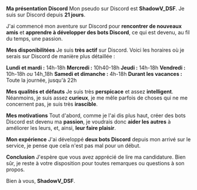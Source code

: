 **__Ma présentation Discord__**
Mon pseudo sur Discord est **ShadowV_DSF**.
Je suis sur Discord depuis **21 jours**.

J'ai commencé mon aventure sur Discord pour **rencontrer de nouveaux amis** et **apprendre à développer des bots Discord**, ce qui est devenu, au fil du temps, une passion.

**__Mes disponibilitées__**
Je suis **très actif** sur Discord. Voici les horaires où je serais sur Discord de manière plus détaillée :

__Lundi et mardi :__ 14h-18h
__Mercredi :__ 10h40-18h
__Jeudi :__ 14h-18h
__Vendredi :__ 10h-18h *ou* 14h_18h
__Samedi et dimanche :__ 4h-18h
__Durant les vacances :__ Toute la journée, jusqu'à 22h

**__Mes qualités et défauts__**
Je suis très **perspicace** et assez **intelligent**. Néanmoins, je suis assez **curieux**, je me mêle parfois de choses qui ne me concernent pas, je suis très **irascible**.

**__Mes motivations__**
Tout d'abord, comme je l'ai dis plus haut, créer des bots Discord est devenu ma **passion**, je voudrais donc **aider les autres** à améliorer les leurs, et, ainsi, **leur faire plaisir**.

**__Mon expérience__**
J'ai développé **deux bots Discord** depuis mon arrivé sur le service, je pense que cela n'est pas mal pour un début.

**__Conclusion__**
J'espère que vous avez apprécié de lire ma candidature. Bien sûr, je reste à votre disposition pour toutes remarques ou questions à son propos.

Bien à vous,
__ShadowV_DSF__.